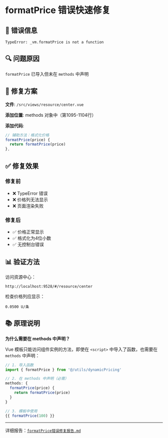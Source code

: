 # formatPrice 错误快速修复

## 🎯 错误信息
```
TypeError: _vm.formatPrice is not a function
```

## 🔍 问题原因
`formatPrice` 已导入但未在 `methods` 中声明

## 🔧 修复方案

**文件**: `/src/views/resource/center.vue`

**添加位置**: methods 对象中（第1095-1104行）

**添加代码**:
```javascript
// 辅助方法：格式化价格
formatPrice(price) {
  return formatPrice(price)
},
```

## ✅ 修复效果

### 修复前
- ❌ TypeError 错误
- ❌ 价格列无法显示
- ❌ 页面渲染失败

### 修复后
- ✅ 价格正常显示
- ✅ 格式化为4位小数
- ✅ 无控制台错误

## 📊 验证方法

访问资源中心：
```
http://localhost:9528/#/resource/center
```

检查价格列应显示：
```
0.0500 U/条
```

## 📚 原理说明

**为什么需要在 methods 中声明？**

Vue 模板只能访问组件实例的方法，即使在 `<script>` 中导入了函数，也需要在 `methods` 中声明：

```javascript
// 1. 导入函数
import { formatPrice } from '@/utils/dynamicPricing'

// 2. 在 methods 中声明（必需）
methods: {
  formatPrice(price) {
    return formatPrice(price)
  }
}

// 3. 模板中使用
{{ formatPrice(100) }}
```

---

详细报告：[`formatPrice错误修复报告.md`](/home/vue-element-admin/formatPrice错误修复报告.md)
